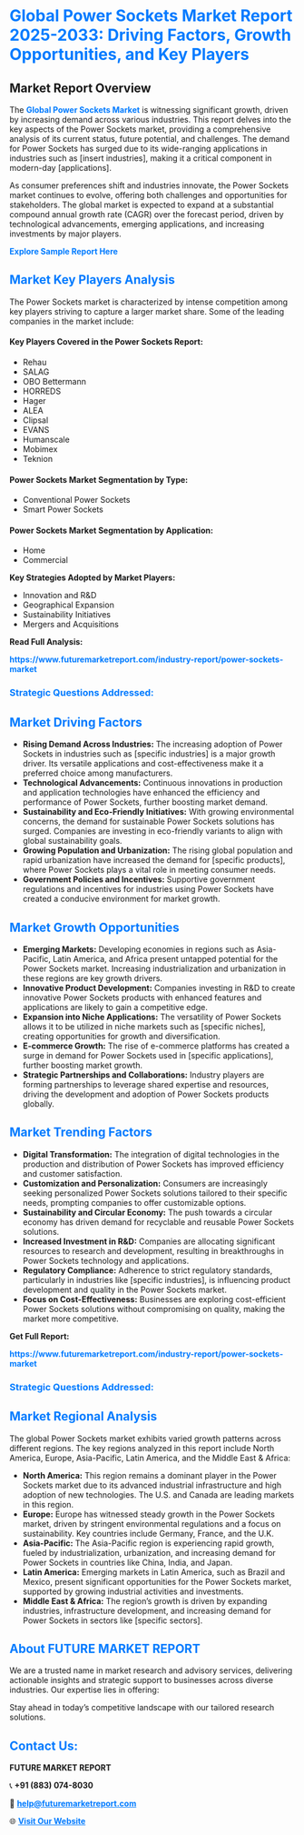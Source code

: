 <h1 style="color: #007BFF;">Global Power Sockets Market Report 2025-2033: Driving Factors, Growth Opportunities, and Key Players</h1>

<section id="overview">
<h2>Market Report Overview</h2>
<p>The <a href="https://www.futuremarketreport.com/industry-report/power-sockets-market" style="color: #007BFF; text-decoration: none;"><strong>Global Power Sockets Market</strong></a> is witnessing significant growth, driven by increasing demand across various industries. This report delves into the key aspects of the Power Sockets market, providing a comprehensive analysis of its current status, future potential, and challenges. The demand for Power Sockets has surged due to its wide-ranging applications in industries such as [insert industries], making it a critical component in modern-day [applications].</p>
<p>As consumer preferences shift and industries innovate, the Power Sockets market continues to evolve, offering both challenges and opportunities for stakeholders. The global market is expected to expand at a substantial compound annual growth rate (CAGR) over the forecast period, driven by technological advancements, emerging applications, and increasing investments by major players.</p>
</section>

<section id="overview">
<p><a href="https://www.futuremarketreport.com/request-sample/reportId=104837" style="color: #007BFF; text-decoration: none;"><strong>Explore Sample Report Here</strong></a></p>
</section>

<section id="key-players">
<h2 style="color: #007BFF;">Market Key Players Analysis</h2>
<p>The Power Sockets market is characterized by intense competition among key players striving to capture a larger market share. Some of the leading companies in the market include:</p>
<h4>Key Players Covered in the Power Sockets Report:</h4>
<ul><li>Rehau</li><li>SALAG</li><li>OBO Bettermann</li><li>HORREDS</li><li>Hager</li><li>ALEA</li><li>Clipsal</li><li>EVANS</li><li>Humanscale</li><li>Mobimex</li><li>Teknion</li></ul>
<h4>Power Sockets Market Segmentation by Type:</h4>
<ul><li>Conventional Power Sockets</li><li>Smart Power Sockets</li></ul>

<h4>Power Sockets Market Segmentation by Application:</h4>
<ul><li>Home</li><li>Commercial</li></ul>
<p><strong>Key Strategies Adopted by Market Players:</strong></p>
<ul>
<li>Innovation and R&D</li>
<li>Geographical Expansion</li>
<li>Sustainability Initiatives</li>
<li>Mergers and Acquisitions</li>
</ul>
</section>

<section>
<p><strong>Read Full Analysis: </strong></p><a href="https://www.futuremarketreport.com/industry-report/power-sockets-market" style="color: #007BFF; text-decoration: none;"><strong>https://www.futuremarketreport.com/industry-report/power-sockets-market</strong></a>
<h3 style="color: #007BFF;">Strategic Questions Addressed:</h3>
</section>

<section id="driving-factors">
<h2 style="color: #007BFF;">Market Driving Factors</h2>
<ul>
<li><strong>Rising Demand Across Industries:</strong> The increasing adoption of Power Sockets in industries such as [specific industries] is a major growth driver. Its versatile applications and cost-effectiveness make it a preferred choice among manufacturers.</li>
<li><strong>Technological Advancements:</strong> Continuous innovations in production and application technologies have enhanced the efficiency and performance of Power Sockets, further boosting market demand.</li>
<li><strong>Sustainability and Eco-Friendly Initiatives:</strong> With growing environmental concerns, the demand for sustainable Power Sockets solutions has surged. Companies are investing in eco-friendly variants to align with global sustainability goals.</li>
<li><strong>Growing Population and Urbanization:</strong> The rising global population and rapid urbanization have increased the demand for [specific products], where Power Sockets plays a vital role in meeting consumer needs.</li>
<li><strong>Government Policies and Incentives:</strong> Supportive government regulations and incentives for industries using Power Sockets have created a conducive environment for market growth.</li>
</ul>
</section>

<section id="growth-opportunities">
<h2 style="color: #007BFF;">Market Growth Opportunities</h2>
<ul>
<li><strong>Emerging Markets:</strong> Developing economies in regions such as Asia-Pacific, Latin America, and Africa present untapped potential for the Power Sockets market. Increasing industrialization and urbanization in these regions are key growth drivers.</li>
<li><strong>Innovative Product Development:</strong> Companies investing in R&D to create innovative Power Sockets products with enhanced features and applications are likely to gain a competitive edge.</li>
<li><strong>Expansion into Niche Applications:</strong> The versatility of Power Sockets allows it to be utilized in niche markets such as [specific niches], creating opportunities for growth and diversification.</li>
<li><strong>E-commerce Growth:</strong> The rise of e-commerce platforms has created a surge in demand for Power Sockets used in [specific applications], further boosting market growth.</li>
<li><strong>Strategic Partnerships and Collaborations:</strong> Industry players are forming partnerships to leverage shared expertise and resources, driving the development and adoption of Power Sockets products globally.</li>
</ul>
</section>

<section id="trending-factors">
<h2 style="color: #007BFF;">Market Trending Factors</h2>
<ul>
<li><strong>Digital Transformation:</strong> The integration of digital technologies in the production and distribution of Power Sockets has improved efficiency and customer satisfaction.</li>
<li><strong>Customization and Personalization:</strong> Consumers are increasingly seeking personalized Power Sockets solutions tailored to their specific needs, prompting companies to offer customizable options.</li>
<li><strong>Sustainability and Circular Economy:</strong> The push towards a circular economy has driven demand for recyclable and reusable Power Sockets solutions.</li>
<li><strong>Increased Investment in R&D:</strong> Companies are allocating significant resources to research and development, resulting in breakthroughs in Power Sockets technology and applications.</li>
<li><strong>Regulatory Compliance:</strong> Adherence to strict regulatory standards, particularly in industries like [specific industries], is influencing product development and quality in the Power Sockets market.</li>
<li><strong>Focus on Cost-Effectiveness:</strong> Businesses are exploring cost-efficient Power Sockets solutions without compromising on quality, making the market more competitive.</li>
</ul>
</section>

<section>
<p><strong>Get Full Report: </strong></p><a href="https://www.futuremarketreport.com/industry-report/power-sockets-market" style="color: #007BFF; text-decoration: none;"><strong>https://www.futuremarketreport.com/industry-report/power-sockets-market</strong></a>
<h3 style="color: #007BFF;">Strategic Questions Addressed:</h3>
</section>


<section id="regional-analysis">
<h2 style="color: #007BFF;">Market Regional Analysis</h2>
<p>The global Power Sockets market exhibits varied growth patterns across different regions. The key regions analyzed in this report include North America, Europe, Asia-Pacific, Latin America, and the Middle East & Africa:</p>
<ul>
<li><strong>North America:</strong> This region remains a dominant player in the Power Sockets market due to its advanced industrial infrastructure and high adoption of new technologies. The U.S. and Canada are leading markets in this region.</li>
<li><strong>Europe:</strong> Europe has witnessed steady growth in the Power Sockets market, driven by stringent environmental regulations and a focus on sustainability. Key countries include Germany, France, and the U.K.</li>
<li><strong>Asia-Pacific:</strong> The Asia-Pacific region is experiencing rapid growth, fueled by industrialization, urbanization, and increasing demand for Power Sockets in countries like China, India, and Japan.</li>
<li><strong>Latin America:</strong> Emerging markets in Latin America, such as Brazil and Mexico, present significant opportunities for the Power Sockets market, supported by growing industrial activities and investments.</li>
<li><strong>Middle East & Africa:</strong> The region’s growth is driven by expanding industries, infrastructure development, and increasing demand for Power Sockets in sectors like [specific sectors].</li>
</ul>
</section>

<footer>
<h2 style="color: #007BFF;">About FUTURE MARKET REPORT</h2>
<p>We are a trusted name in market research and advisory services, delivering actionable insights and strategic support to businesses across diverse industries. Our expertise lies in offering:</p>

<p>Stay ahead in today’s competitive landscape with our tailored research solutions.</p>

<h2 style="color: #007BFF;">Contact Us:</h2>
<p><strong>FUTURE MARKET REPORT</strong></p>
<p>📞 <strong>+91 (883) 074-8030</strong></p>
<p>📧 <strong><a href="mailto:help@futuremarketreport.com" style="color: #007BFF;">help@futuremarketreport.com</a></strong></p>
<p>🌐 <strong><a href="https://www.futuremarketreport.com/" style="color: #007BFF;">Visit Our Website</a></strong></p>
</footer>